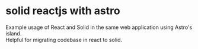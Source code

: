 # solid reactjs with astro

Example usage of React and Solid in the same web application using Astro's island.  
Helpful for migrating codebase in react to solid.